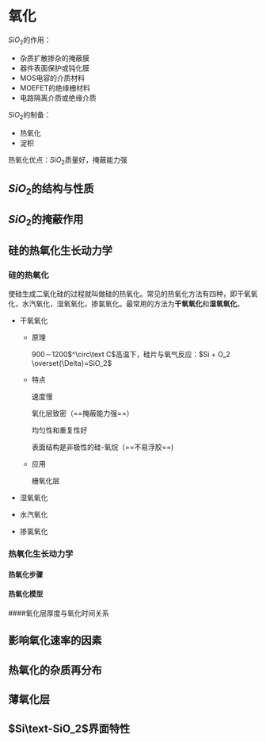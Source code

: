 # 氧化

$SiO_2$的作用：

*   杂质扩散掺杂的掩蔽膜
*   器件表面保护或钝化膜
*   MOS电容的介质材料
*   MOEFET的绝缘栅材料
*   电路隔离介质或绝缘介质

$SiO_2$的制备：

*   热氧化
*   淀积

热氧化优点：$SiO_2$质量好，掩蔽能力强



## $SiO_2$的结构与性质



## $SiO_2$的掩蔽作用



## 硅的热氧化生长动力学

### 硅的热氧化

使硅生成二氧化硅的过程就叫做硅的热氧化。常见的热氧化方法有四种，即干氧氧化，水汽氧化，湿氧氧化，掺氯氧化。最常用的方法为**干氧氧化**和**湿氧氧化**。

*   干氧氧化

    *   原理

        900－1200$^\circ\text C$高温下，硅片与氧气反应：$Si + O_2  \overset{\Delta}=SiO_2$

    *   特点

        速度慢

        氧化层致密（==掩蔽能力强==）

        均匀性和重复性好

        表面结构是非极性的硅-氧烷（==不易浮胶==)

    *   应用

        栅氧化层

*   湿氧氧化

*   水汽氧化

*   掺氯氧化

### 热氧化生长动力学

#### 热氧化步骤



#### 热氧化模型



####氧化层厚度与氧化时间关系



## 影响氧化速率的因素



## 热氧化的杂质再分布



## 薄氧化层



## $Si\text-SiO_2$界面特性



